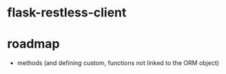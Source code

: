 # flask-restless-client

# roadmap
- methods (and defining custom, functions not linked to the ORM object)

